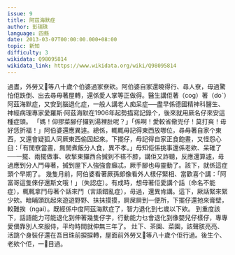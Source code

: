 ```yaml
---
issue: 9
title: 阿茲海默症
author: 彭瑞珠
language: 四縣
date: 2013-03-07T00:00:00.000+08:00
topic: 新知
difficulty: 3
wikidata: Q98095814
wikidata_link: https://www.wikidata.org/wiki/Q98095814
---
```

過晝，外勞又𢱤等八十歲个伯婆過家尞欸。阿伯婆自家還曉得行、尋人尞，毋過驚怕佢跌倒、出去尋毋著屋轉，還係愛人掌等正做得。醫生講佢著（cog）著（doˋ）阿茲海默症，又安到腦退化症，一般人講老人痴呆症──盡早係德國精神科醫生、神經病理專家愛羅斯‧阿茲海默在1906年起勢描寫記錄个，後來就用厥名仔來安這種症頭。
「媽！仰摎菜腳仔攞到湯裡肚呢？」「係啊！愛較省儆兜仔！莫打爽！毋好恁折福！」阿伯婆還應異遽。總係，輒輒毋記得東西放哪位，尋毋著自家个東西，又還會疑狐人同厥東西偷囥起來。下擺仔，毋記得自家正食飽晝，又怪怨心臼：「有閒尞當晝，無閒煮飯分人食，異不孝。」毋知佢係挑事還係老欸、呆碓了──一擺、兩擺做事、收揫東攞西合搣到不褡不膝，講佢又詐聽，反應還算遽，毋過應到分人鬥毋著，搣到屋下人強強會癲忒，厥手腳也毋靈動了。該下，就係這症頭个早期了。
幾隻月前，阿伯婆看著厥孫郎像看外人樣仔緊相、當歡喜个講：「阿富哥這隻倈仔還斯文哦！」（失認症）。有成時，想毋著佢愛講个話（命名不能症），輒輒拿鬥毋著个話來鬥（言語錯亂症），毋過，還異肯講。這下，厥話緊來緊少欸。暗晡頭䟘起來遊遊野野、抺抺摸摸，屙屎屙到一便所，下擺仔還扡來膏壁，較難挨（ngai）。既經係中度阿茲海默症了，智力退化到七歲以下欸。
到重度該下，話語能力可能退化到伸著幾隻仔字，行動能力乜會退化到像嬰兒仔樣仔，專專愛偎靠別人來服侍，平均時間就伸無三年了。
灶下、茶園、菜園，該聲胲亮亮、活跳个身裝仔還在吾目珠前捩捩轉，屋面前外勞又𢱤等八十歲个佢行過。後生个、老欸个佢，一𥍉目過。